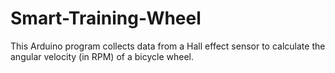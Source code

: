 # Smart-Training-Wheel

This Arduino program collects data from a Hall effect sensor to calculate the angular velocity (in RPM) of a bicycle wheel. 
